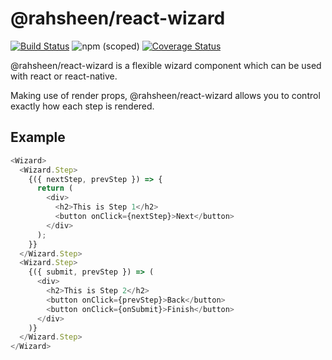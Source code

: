 # @rahsheen/react-wizard

[![Build Status](https://travis-ci.org/rahsheen/react-wizard.svg?branch=master)](https://travis-ci.org/rahsheen/react-wizard)
![npm (scoped)](https://img.shields.io/npm/v/@rahsheen/react-wizard.svg)
[![Coverage Status](https://coveralls.io/repos/github/rahsheen/react-wizard/badge.svg?branch=master)](https://coveralls.io/github/rahsheen/react-wizard?branch=master)


@rahsheen/react-wizard is a flexible wizard component which can be used with react or react-native.

Making use of render props, @rahsheen/react-wizard allows you to control exactly how each step is rendered.

## Example

```javascript
<Wizard>
  <Wizard.Step>
    {({ nextStep, prevStep }) => {
      return (
        <div>
          <h2>This is Step 1</h2>
          <button onClick={nextStep}>Next</button>
        </div>
      );
    }}
  </Wizard.Step>
  <Wizard.Step>
    {({ submit, prevStep }) => (
      <div>
        <h2>This is Step 2</h2>
        <button onClick={prevStep}>Back</button>
        <button onClick={onSubmit}>Finish</button>
      </div>
    )}
  </Wizard.Step>
</Wizard>
```

